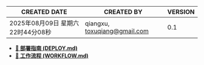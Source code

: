 | CREATED DATE                 | CREATED BY                    | VERSION |
| ---------------------------- | ----------------------------- | ------- |
| 2025年08月09日 星期六 22时44分08秒     | qiangxu, toxuqiang@gmail.com  | 0.1     |


- **[🚀 部署指南 (DEPLOY.md)](./DEPLOY.md)**
- **[🔄 工作流程 (WORKFLOW.md)](./WORKFLOW.md)**
